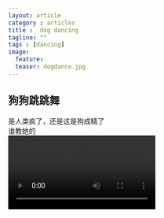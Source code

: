 ```yaml
---
layout: article
category : articles
title :  dog dancing
tagline: ""
tags : [dancing]
image:
  feature:
  teaser: dogdance.jpg
---
```



## 狗狗跳跳舞  

是人类疯了，还是这是狗成精了<br/>
谁教她的<br/>
<video id="violencevideo" class="needStretch" controls preload>
                <source src="/videos/dogdancing.mp4" type="video/mp4">
                    Your browser does not support HTML5 video.
                    你的浏览器不支持HTML5视频
</video>



